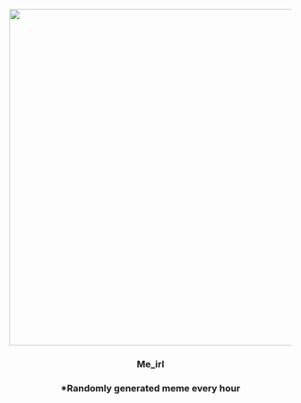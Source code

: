 <p align="center">
        <img src="https://i.redd.it/qp82m9vc7kv91.jpg" width="600" height="600">
        </p>
        <h3 align="center">Me_irl</h3>
        <h3 align="center">*Randomly generated meme every hour</h3>
    